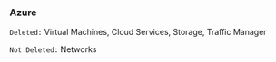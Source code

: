 

### Azure
`Deleted:` Virtual Machines, Cloud Services, Storage, Traffic Manager

`Not Deleted:` Networks

